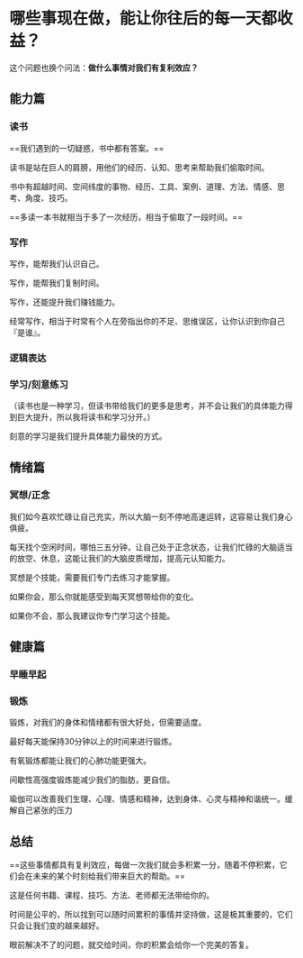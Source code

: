 # 哪些事现在做，能让你往后的每一天都收益？ #

这个问题也换个问法：**做什么事情对我们有复利效应？**

## 能力篇 ##

### 读书 ###

==我们遇到的一切疑惑，书中都有答案。==

读书是站在巨人的肩膀，用他们的经历、认知、思考来帮助我们偷取时间。

书中有超越时间、空间纬度的事物、经历、工具、案例、道理、方法、情感、思考、角度、技巧。

==多读一本书就相当于多了一次经历，相当于偷取了一段时间。==

### 写作 ###

写作，能帮我们认识自己。

写作，能帮我们复制时间。

写作，还能提升我们赚钱能力。

经常写作，相当于时常有个人在旁指出你的不足、思维误区，让你认识到你自己『是谁』。

### 逻辑表达 ###



### 学习/刻意练习 ###

（读书也是一种学习，但读书带给我们的更多是思考，并不会让我们的具体能力得到巨大提升，所以我将读书和学习分开。）

刻意的学习是我们提升具体能力最快的方式。

## 情绪篇 ##

### 冥想/正念 ###

我们如今喜欢忙碌让自己充实，所以大脑一刻不停地高速运转，这容易让我们身心俱疲。

每天找个空闲时间，哪怕三五分钟，让自己处于正念状态，让我们忙碌的大脑适当的放空、休息，这能让我们的大脑皮质增加，提高元认知能力。

冥想是个技能，需要我们专门去练习才能掌握。

如果你会，那么你就能感受到每天冥想带给你的变化。

如果你不会，那么我建议你专门学习这个技能。

## 健康篇 ##

### 早睡早起 ###

### 锻炼 ###

锻炼，对我们的身体和情绪都有很大好处，但需要适度。

最好每天能保持30分钟以上的时间来进行锻炼。

有氧锻炼都能让我们的心肺功能更强大。

间歇性高强度锻炼能减少我们的脂肪，更自信。

瑜伽可以改善我们生理、心理、情感和精神，达到身体、心灵与精神和谐统一。缓解自己紧张的压力

## 总结 ##

==这些事情都具有复利效应，每做一次我们就会多积累一分，随着不停积累，它们会在未来的某个时刻给我们带来巨大的帮助。==

这是任何书籍、课程、技巧、方法、老师都无法带给你的。

时间是公平的，所以找到可以随时间累积的事情并坚持做，这是极其重要的，它们只会让我们变的越来越好。

眼前解决不了的问题，就交给时间，你的积累会给你一个完美的答复。